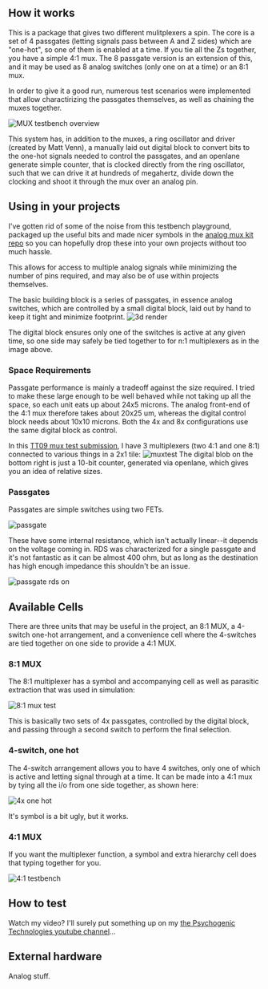 <!---

This file is used to generate your project datasheet. Please fill in the information below and delete any unused
sections.

You can also include images in this folder and reference them in the markdown. Each image must be less than
512 kb in size, and the combined size of all images must be less than 1 MB.
-->

## How it works

This is a package that gives two different mulitplexers a spin.  The core is a set of 4 passgates (letting signals pass between A and Z sides) which are "one-hot", so one of them is enabled at a time.  If you tie all the Zs together, you have a simple 4:1 mux.  The 8 passgate version is an extension of this, and it may be used as 8 analog switches (only one on at a time) or an 8:1 mux.

In order to give it a good run, numerous test scenarios were implemented that allow charactirizing the passgates themselves, as well as chaining the muxes together.  


![MUX testbench overview](https://raw.githubusercontent.com/psychogenic/tt09-analogmux/main/docs/images/muxtestoverview.png)

This system has, in addition to the muxes, a ring oscillator and driver (created by Matt Venn), a manually laid out digital block to convert bits to the one-hot signals needed to control the passgates, and an openlane generate simple counter, that is clocked directly from the ring oscillator, such that we can drive it at hundreds of megahertz, divide down the clocking and shoot it through the mux over an analog pin.

## Using in your projects

I've gotten rid of some of the noise from this testbench playground, packaged up the useful bits and made nicer symbols in the [analog mux kit repo](https://github.com/psychogenic/analogmuxkit) so you can hopefully drop these into your own projects without too much hassle.

This allows for access to multiple analog signals while minimizing the number of pins required, and may also be of use within projects themselves.

The basic building block is a series of passgates, in essence analog switches, which are controlled by a small digital block, laid out by hand to keep it tight and minimize footprint.
![3d render](https://raw.githubusercontent.com/psychogenic/tt09-analogmux/main/docs/images/4mux3dannotated.png)

The digital block ensures only one of the switches is active at any given time, so one side may safely be tied together to for n:1 multiplexers as in the image above.


### Space Requirements 

Passgate performance is mainly a tradeoff against the size required.  I tried to make these large enough to be well behaved while not taking up all the space, so each unit eats up about 24x5 microns.  The analog front-end of the 4:1 mux therefore takes about 20x25 um, whereas the digital control block needs about 10x10 microns.  Both the 4x and 8x configurations use the same digital block as control.

In this [TT09 mux test submission](https://github.com/psychogenic/tt09-analogmux), I have 3 multiplexers (two 4:1 and one 8:1) connected to various things in a 2x1 tile:
![muxtest](https://raw.githubusercontent.com/psychogenic/tt09-analogmux/main/docs/images/muxtest.png)
The digital blob on the bottom right is just a 10-bit counter, generated via openlane, which gives you an idea of relative sizes.


### Passgates

Passgates are simple switches using two FETs.

![passgate](https://raw.githubusercontent.com/psychogenic/tt09-analogmux/main/docs/images/passgate.png)

These have some internal resistance, which isn't actually linear--it depends on the voltage coming in.  RDS was characterized for a single passgate and it's not fantastic as it can be almost 400 ohm, but as long as the destination has high enough impedance this shouldn't be an issue.


![passgate rds on](https://raw.githubusercontent.com/psychogenic/tt09-analogmux/main/docs/images/passgate_rdson.png)

## Available Cells

There are three units that may be useful in the project, an 8:1 MUX, a 4-switch one-hot arrangement, and a convenience cell where the 4-switches are tied together on one side to provide a 4:1 MUX.

### 8:1 MUX

The 8:1 multiplexer has a symbol and accompanying cell as well as parasitic extraction that was used in simulation:

![8:1 mux test](https://raw.githubusercontent.com/psychogenic/tt09-analogmux/main/docs/images/8to1muxtb.png)

This is basically two sets of 4x passgates, controlled by the digital block, and passing through a second switch to perform the final selection.


### 4-switch, one hot

The 4-switch arrangement allows you to have 4 switches, only one of which is active and letting signal through at a time.  It can be made into a 4:1 mux by tying all the i/o from one side together, as shown here:

![4x one hot](https://raw.githubusercontent.com/psychogenic/tt09-analogmux/main/docs/images/4onehottb.png)

It's symbol is a bit ugly, but it works.

### 4:1 MUX

If you want the multiplexer function, a symbol and extra hierarchy cell does that typing together for you.

![4:1 testbench](https://raw.githubusercontent.com/psychogenic/tt09-analogmux/main/docs/images/4to1tb.png)



## How to test

Watch my video?  I'll surely put something up on my [the Psychogenic Technologies youtube channel](https://www.youtube.com/@PsychogenicTechnologies)...

## External hardware

Analog stuff.